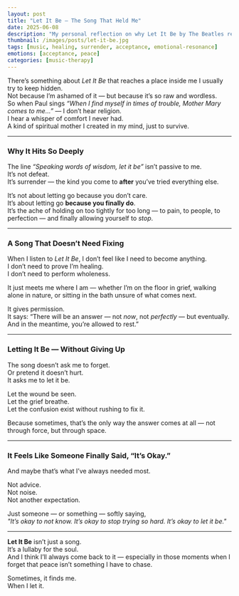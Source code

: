 ```yaml
---
layout: post
title: "Let It Be — The Song That Held Me"
date: 2025-06-08
description: "My personal reflection on why Let It Be by The Beatles resonates so deeply — and what it has meant to me during moments I couldn’t explain with words."
thumbnail: /images/posts/let-it-be.jpg
tags: [music, healing, surrender, acceptance, emotional-resonance]
emotions: [acceptance, peace]
categories: [music-therapy]
---
```


There’s something about *Let It Be* that reaches a place inside me I usually try to keep hidden.  
Not because I’m ashamed of it — but because it’s so raw and wordless.  
So when Paul sings _“When I find myself in times of trouble, Mother Mary comes to me…”_ — I don’t hear religion.  
I hear a whisper of comfort I never had.  
A kind of spiritual mother I created in my mind, just to survive.

---

### Why It Hits So Deeply

The line _“Speaking words of wisdom, let it be”_ isn’t passive to me.  
It’s not defeat.  
It’s surrender — the kind you come to **after** you’ve tried everything else.

It’s not about letting go because you don’t care.  
It’s about letting go **because you finally do**.  
It’s the ache of holding on too tightly for too long — to pain, to people, to perfection — and finally allowing yourself to *stop*.

---

### A Song That Doesn’t Need Fixing

When I listen to *Let It Be*, I don’t feel like I need to become anything.  
I don’t need to prove I’m healing.  
I don’t need to perform wholeness.

It just meets me where I am — whether I’m on the floor in grief, walking alone in nature, or sitting in the bath unsure of what comes next.

It gives permission.  
It says: “There will be an answer — not *now*, not *perfectly* — but eventually.  
And in the meantime, you’re allowed to rest.”

---

### Letting It Be — Without Giving Up

The song doesn’t ask me to forget.  
Or pretend it doesn’t hurt.  
It asks me to let it be.

Let the wound be seen.  
Let the grief breathe.  
Let the confusion exist without rushing to fix it.

Because sometimes, that’s the only way the answer comes at all — not through force, but through space.

---

### It Feels Like Someone Finally Said, “It’s Okay.”

And maybe that’s what I’ve always needed most.

Not advice.  
Not noise.  
Not another expectation.

Just someone — or something — softly saying,  
_"It’s okay to not know. It’s okay to stop trying so hard. It’s okay to let it be."_

---

**Let It Be** isn’t just a song.  
It’s a lullaby for the soul.  
And I think I’ll always come back to it — especially in those moments when I forget that peace isn’t something I have to chase.

Sometimes, it finds me.  
When I let it.
